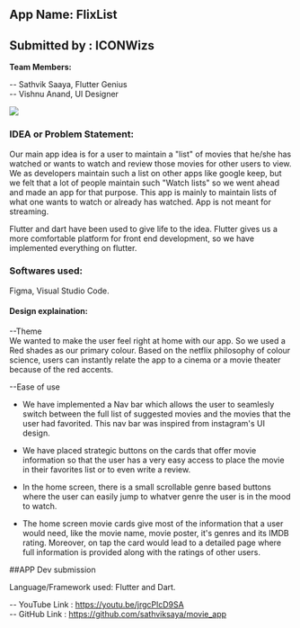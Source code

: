 
## App Name: FlixList

## Submitted by : ICONWizs

**Team Members:**

-- Sathvik Saaya, Flutter Genius <br>
-- Vishnu Anand, UI Designer

![](UI_Design/FlixListMockupPoster.jpg)

### IDEA or Problem Statement:

Our main app idea is for a user to maintain a "list" of movies that he/she has watched
or wants to watch and review those movies for other users to view.
We as developers maintain such a list on other apps like google keep, but we felt that
a lot of people maintain such "Watch lists" so we went ahead and made an app for that purpose.
This app is mainly to maintain lists of what one wants to watch or already has watched. App is
not meant for streaming.

Flutter and dart have been used to give life to the idea. Flutter gives us a more comfortable 
platform for front end development, so we have implemented everything on flutter.

### Softwares used: 
Figma, Visual Studio Code.

#### Design explaination:

--Theme <br>
We wanted to make the user feel right at home with our app. So we used a Red shades as our primary colour. 
Based on the netflix philosophy of colour science, users can instantly relate the app to a cinema or a movie theater because of the red accents.

--Ease of use

- We have implemented a Nav bar which allows the user to seamlesly switch between the full list 
of suggested movies and the movies that the user had favorited. This nav bar was inspired from
instagram's UI design.

- We have placed strategic buttons on the cards that offer movie information so that the user has
a very easy access to place the movie in their favorites list or to even write a review.

- In the home screen, there is a small scrollable genre based buttons where the user can easily
jump to whatver genre the user is in the mood to watch.

- The home screen movie cards give most of the information that a user would need, like the
movie name, movie poster, it's genres and its IMDB rating. Moreover, on tap the card would lead 
to a detailed page where full information is provided along with the ratings of other users.

##APP Dev submission

Language/Framework used: Flutter and Dart.

-- YouTube Link : https://youtu.be/jrgcPlcD9SA <br>
-- GitHub Link : https://github.com/sathviksaya/movie_app
